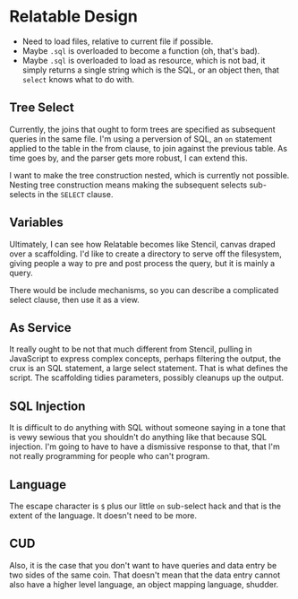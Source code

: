 # Relatable Design

 * Need to load files, relative to current file if possible.
 * Maybe `.sql` is overloaded to become a function (oh, that's bad).
 * Maybe `.sql` is overloaded to load as resource, which is not bad, it simply
 returns a single string which is the SQL, or an object then, that `select`
 knows what to do with.

## Tree Select

Currently, the joins that ought to form trees are specified as subsequent
queries in the same file. I'm using a perversion of SQL, an `on` statement
applied to the table in the from clause, to join against the previous table. As
time goes by, and the parser gets more robust, I can extend this.

I want to make the tree construction nested, which is currently not possible.
Nesting tree construction means making the subsequent selects sub-selects in the
`SELECT` clause.

## Variables

Ultimately, I can see how Relatable becomes like Stencil, canvas draped over a
scaffolding. I'd like to create a directory to serve off the filesystem, giving
people a way to pre and post process the query, but it is mainly a query.

There would be include mechanisms, so you can describe a complicated select
clause, then use it as a view.

## As Service

It really ought to be not that much different from Stencil, pulling in
JavaScript to express complex concepts, perhaps filtering the output, the crux
is an SQL statement, a large select statement. That is what defines the script.
The scaffolding tidies parameters, possibly cleanups up the output.

## SQL Injection

It is difficult to do anything with SQL without someone saying in a tone that is
vewy sewious that you shouldn't do anything like that because SQL injection. I'm
going to have to have a dismissive response to that, that I'm not really
programming for people who can't program.

## Language

The escape character is `$` plus our little `on` sub-select hack and that is the
extent of the language. It doesn't need to be more.

## CUD

Also, it is the case that you don't want to have queries and data entry be two
sides of the same coin. That doesn't mean that the data entry cannot also have a
higher level language, an object mapping language, shudder.
